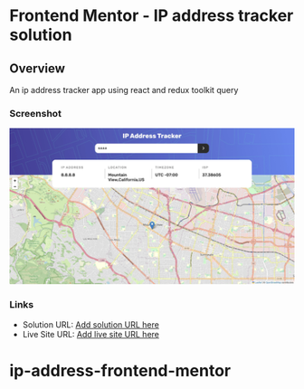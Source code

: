 # Frontend Mentor - IP address tracker solution

## Overview

An ip address tracker app using react and redux toolkit query

### Screenshot

![](./screenshot-1.png)

### Links

- Solution URL: [Add solution URL here](https://your-solution-url.com)
- Live Site URL: [Add live site URL here](https://your-live-site-url.com)
# ip-address-frontend-mentor
